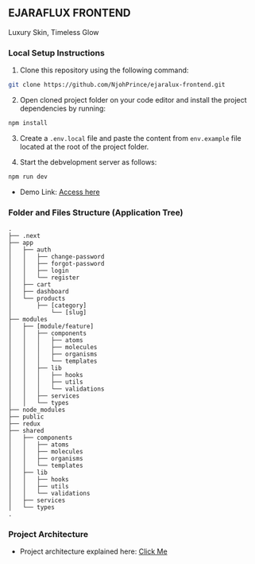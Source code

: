 ## EJARAFLUX FRONTEND

Luxury Skin, Timeless Glow

### Local Setup Instructions

1. Clone this repository using the following command:

```bash
git clone https://github.com/NjohPrince/ejaralux-frontend.git
```

2. Open cloned project folder on your code editor and install the project dependencies by running:

```bash
npm install
```

3. Create a `.env.local` file and paste the content from `env.example` file located at the root of the project folder.

4. Start the debvelopment server as follows:

```bash
npm run dev
```

- Demo Link: [Access here](https://ejaralux.vercel.app)

### Folder and Files Structure (Application Tree)

    .
    ├── .next
    ├── app
    │   ├── auth
    │   │   ├── change-password
    │   │   ├── forgot-password
    │   │   ├── login
    │   │   └── register
    │   ├── cart
    │   ├── dashboard
    │   └── products
    │       ├── [category]
    │           └── [slug]
    ├── modules
    │   ├── [module/feature]
    │   │   ├── components
    │   │   │   ├── atoms
    │   │   │   ├── molecules
    │   │   │   ├── organisms
    │   │   │   └── templates
    │   │   ├── lib
    │   │   │   ├── hooks
    │   │   │   ├── utils
    │   │   │   └── validations
    │   │   ├── services
    │   │   └── types
    ├── node_modules
    ├── public
    ├── redux
    ├── shared
    │   ├── components
    │   │   ├── atoms
    │   │   ├── molecules
    │   │   ├── organisms
    │   │   └── templates
    │   ├── lib
    │   │   ├── hooks
    │   │   ├── utils
    │   │   └── validations
    │   ├── services
    │   └── types
    .

### Project Architecture

- Project architecture explained here: [Click Me](https://github.com/NjohPrince/ejaralux-frontend/blob/main/ARCHITECTURE.md)